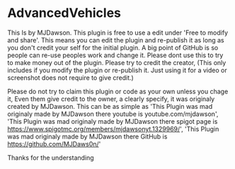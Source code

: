 # AdvancedVehicles
This Is by MJDawson.
This plugin is free to use a edit under 'Free to modify and share'.
This means you can edit the plugin and re-publish it as long as you don't credit your self
for the initial plugin. 
A big point of GitHub is so people can re-use peoples work and change it.
Please dont use this to try to make money out of the plugin.
Please try to credit the creator, (This only includes if you modify the plugin or re-publish it. Just using it for a video or screenshot does not require to give credit.)

Please do not try to claim this plugin or code as your own unless you chage it,
Even them give credit to the owner, a clearly specify, it was originaly created by MJDawson.
This can be as simple as 'This Plugin was mad originaly made by MJDawson there youtube is youtube.com/mjdawson',
'This Plugin was mad originaly made by MJDawson there spigot page is https://www.spigotmc.org/members/mjdawsonyt.1329969/',
'This Plugin was mad originaly made by MJDawson there GitHub is https://github.com/MJDaws0n/'

Thanks for the understanding
